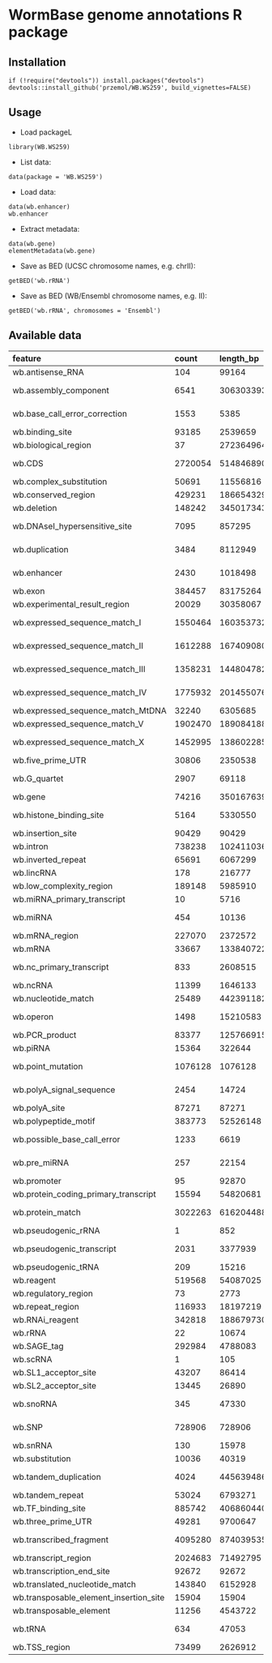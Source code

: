 # WormBase genome annotations R package

## Installation

```{r}
if (!require("devtools")) install.packages("devtools")
devtools::install_github('przemol/WB.WS259', build_vignettes=FALSE)
```

## Usage

- Load packageL
```{r}
library(WB.WS259)
```

- List data:
```{r}
data(package = 'WB.WS259')
```

- Load data:
```{r}
data(wb.enhancer)
wb.enhancer
```

- Extract metadata:
```{r}
data(wb.gene)
elementMetadata(wb.gene)
```

- Save as BED (UCSC chromosome names, e.g. chrII):
```{r}
getBED('wb.rRNA')
```

- Save as BED (WB/Ensembl chromosome names, e.g. II):
```{r}
getBED('wb.rRNA', chromosomes = 'Ensembl')
```

## Available data 

|feature                                |count   |length_bp  |genome_pct |memory   |metadata_columns                                                                                   |
|:--------------------------------------|:-------|:----------|:----------|:--------|:--------------------------------------------------------------------------------------------------|
|wb.antisense_RNA                       |104     |99164      |0.0946     |51.5 Kb  |source;type;ID;Name;Parent                                                                         |
|wb.assembly_component                  |6541    |306303393  |100        |551.7 Kb |source;type;genbank;Name                                                                           |
|wb.base_call_error_correction          |1553    |5385       |0.00537    |145.4 Kb |source;type;Name                                                                                   |
|wb.binding_site                        |93185   |2539659    |1.8        |4.5 Mb   |source;type;score;Name;tf_id;tf_name                                                               |
|wb.biological_region                   |37      |272364964  |90.5       |27.5 Kb  |source;type;balancer;balancer_type                                                                 |
|wb.CDS                                 |2720054 |514846890  |36.5       |223.6 Mb |source;type;phase;ID;Name;locus;wormpep;prediction_status                                          |
|wb.complex_substitution                |50691   |11556816   |4.93       |10.3 Mb  |source;type;variation;public_name;polymorphism;consequence;insertion;aachange;engineered           |
|wb.conserved_region                    |429231  |186654329  |52.8       |45.8 Mb  |source;type;Target                                                                                 |
|wb.deletion                            |148242  |345017343  |56.9       |25.5 Mb  |source;type;variation;public_name;polymorphism;consequence;status;insertion;rflp;engineered        |
|wb.DNAseI_hypersensitive_site          |7095    |857295     |0.855      |578.4 Kb |source;type;Name                                                                                   |
|wb.duplication                         |3484    |8112949    |6.47       |296.2 Kb |source;type;Name                                                                                   |
|wb.enhancer                            |2430    |1018498    |1          |214.1 Kb |source;type;Name                                                                                   |
|wb.exon                                |384457  |83175264   |33.6       |15.8 Mb  |source;type;Parent                                                                                 |
|wb.experimental_result_region          |20029   |30358067   |27.5       |1.5 Mb   |source;type;Name                                                                                   |
|wb.expressed_sequence_match_I          |1550464 |160353732  |6.39       |212.9 Mb |source;type;score;ID;Target;species                                                                |
|wb.expressed_sequence_match_II         |1612288 |167409080  |6.4        |220.5 Mb |source;type;score;ID;Target;species                                                                |
|wb.expressed_sequence_match_III        |1358231 |144804782  |5.79       |187.4 Mb |source;type;score;ID;Target;species                                                                |
|wb.expressed_sequence_match_IV         |1775932 |201455076  |6.4        |235.6 Mb |source;type;score;ID;Target;species                                                                |
|wb.expressed_sequence_match_MtDNA      |32240   |6305685    |0.0135     |4.7 Mb   |source;type;score;ID;Target;species                                                                |
|wb.expressed_sequence_match_V          |1902470 |189084188  |7.91       |257 Mb   |source;type;score;ID;Target;species                                                                |
|wb.expressed_sequence_match_X          |1452995 |138602285  |5.4        |197.2 Mb |source;type;score;ID;Target;species                                                                |
|wb.five_prime_UTR                      |30806   |2350538    |1.51       |2.5 Mb   |source;type;Parent                                                                                 |
|wb.G_quartet                           |2907    |69118      |0.0538     |259.2 Kb |source;type;Target                                                                                 |
|wb.gene                                |74216   |350167639  |92.4       |19.4 Mb  |source;type;ID;Name;gmap;status;interpolated_map_position;sequence_name;biotype;locus              |
|wb.histone_binding_site                |5164    |5330550    |5.32       |427.5 Kb |source;type;Name                                                                                   |
|wb.insertion_site                      |90429   |90429      |0.081      |17 Mb    |source;type;variation;public_name;polymorphism;consequence;status;insertion;rflp;engineered        |
|wb.intron                              |738238  |1024110369 |87.6       |17.6 Mb  |source;type;score                                                                                  |
|wb.inverted_repeat                     |65691   |6067299    |5.86       |2.8 Mb   |source;type;score;Note                                                                             |
|wb.lincRNA                             |178     |216777     |0.209      |79 Kb    |source;type;ID;Name;Parent;locus                                                                   |
|wb.low_complexity_region               |189148  |5985910    |5.97       |5.1 Mb   |source;type;Note                                                                                   |
|wb.miRNA_primary_transcript            |10      |5716       |0.00333    |29.2 Kb  |source;type;ID;Name;Parent                                                                         |
|wb.miRNA                               |454     |10136      |0.00996    |138.5 Kb |source;type;ID;Name;Parent;locus                                                                   |
|wb.mRNA_region                         |227070  |2372572    |2.37       |7.8 Mb   |source;type;score;Note                                                                             |
|wb.mRNA                                |33667   |133840722  |62.2       |9.4 Mb   |source;type;ID;Name;Parent;locus;wormpep                                                           |
|wb.nc_primary_transcript               |833     |2608515    |2.11       |157.6 Kb |source;type;ID;Name                                                                                |
|wb.ncRNA                               |11399   |1646133    |1.39       |1.7 Mb   |source;type;score;ID;Name;locus                                                                    |
|wb.nucleotide_match                    |25489   |442391182  |83.5       |2.7 Mb   |source;type;score;ID;Target;Name                                                                   |
|wb.operon                              |1498    |15210583   |14.5       |383.2 Kb |source;type;Name;genes                                                                             |
|wb.PCR_product                         |83377   |125766915  |62.4       |8.6 Mb   |source;type;Name;amplified;vendorID                                                                |
|wb.piRNA                               |15364   |322644     |0.255      |4.6 Mb   |source;type;ID;Name;Parent;locus                                                                   |
|wb.point_mutation                      |1076128 |1076128    |0.858      |160.2 Mb |source;type;variation;public_name;consequence;substitution;aachange;engineered                     |
|wb.polyA_signal_sequence               |2454    |14724      |0.0145     |224.5 Kb |source;type;Name                                                                                   |
|wb.polyA_site                          |87271   |87271      |0.0866     |6.8 Mb   |source;type;Name                                                                                   |
|wb.polypeptide_motif                   |383773  |52526148   |19         |40.5 Mb  |source;type;ID;cds;predictiontype;range;exons;protein                                              |
|wb.possible_base_call_error            |1233    |6619       |0.00659    |120.4 Kb |source;type;Name                                                                                   |
|wb.pre_miRNA                           |257     |22154      |0.0218     |103.3 Kb |source;type;ID;Name;Parent;locus                                                                   |
|wb.promoter                            |95      |92870      |0.0909     |31.8 Kb  |source;type;Name                                                                                   |
|wb.protein_coding_primary_transcript   |15594   |54820681   |34         |2.4 Mb   |source;type;ID;Name                                                                                |
|wb.protein_match                       |3022263 |616204488  |56.3       |299.5 Mb |source;type;score;Target                                                                           |
|wb.pseudogenic_rRNA                    |1       |852        |0.00085    |27 Kb    |source;type;ID;Name;Parent                                                                         |
|wb.pseudogenic_transcript              |2031    |3377939    |2.97       |384.4 Kb |source;type;ID;Name;locus                                                                          |
|wb.pseudogenic_tRNA                    |209     |15216      |0.0152     |77.4 Kb  |source;type;ID;Name;Parent                                                                         |
|wb.reagent                             |519568  |54087025   |30.1       |52.6 Mb  |source;type;Target;Name                                                                            |
|wb.regulatory_region                   |73      |2773       |0.00266    |31.5 Kb  |source;type;Name;tf_id;tf_name                                                                     |
|wb.repeat_region                       |116933  |18197219   |16.2       |9.3 Mb   |source;type;score;Target                                                                           |
|wb.RNAi_reagent                        |342818  |188679730  |48.3       |38.5 Mb  |source;type;Target;laboratory;history_name                                                         |
|wb.rRNA                                |22      |10674      |0.0106     |33.4 Kb  |source;type;ID;Name;Parent;locus                                                                   |
|wb.SAGE_tag                            |292984  |4788083    |3.72       |23.7 Mb  |source;type;sequence;count;gene;transcript                                                         |
|wb.scRNA                               |1       |105        |0.000105   |27.1 Kb  |source;type;ID;Name;Parent;locus                                                                   |
|wb.SL1_acceptor_site                   |43207   |86414      |0.0861     |3.4 Mb   |source;type;Name                                                                                   |
|wb.SL2_acceptor_site                   |13445   |26890      |0.0268     |1.1 Mb   |source;type;Name                                                                                   |
|wb.snoRNA                              |345     |47330      |0.0472     |112.6 Kb |source;type;ID;Name;Parent;locus                                                                   |
|wb.SNP                                 |728906  |728906     |0.657      |126.3 Mb |source;type;variation;public_name;polymorphism;consequence;status;substitution;aachange;rflp       |
|wb.snRNA                               |130     |15978      |0.0156     |61.2 Kb  |source;type;ID;Name;Parent;locus                                                                   |
|wb.substitution                        |10036   |40319      |0.017      |1.4 Mb   |source;type;variation;public_name;polymorphism;consequence;status;substitution;aachange;engineered |
|wb.tandem_duplication                  |4024    |445639486  |98.9       |705.3 Kb |source;type;variation;public_name;polymorphism;consequence;insertion                               |
|wb.tandem_repeat                       |53024   |6793271    |4.78       |2 Mb     |source;type;score;Note                                                                             |
|wb.TF_binding_site                     |885742  |406860440  |41.1       |51.4 Mb  |source;type;Name;tf_id;tf_name                                                                     |
|wb.three_prime_UTR                     |49281   |9700647    |3.22       |2.4 Mb   |source;type;Name                                                                                   |
|wb.transcribed_fragment                |4095280 |874039535  |50.3       |140.6 Mb |source;type;score;Note                                                                             |
|wb.transcript_region                   |2024683 |71492795   |39.7       |76.5 Mb  |source;type;score;Note                                                                             |
|wb.transcription_end_site              |92672   |92672      |0.0708     |7.1 Mb   |source;type;Name                                                                                   |
|wb.translated_nucleotide_match         |143840  |6152928    |4.13       |18.5 Mb  |source;type;Target;protein_matches;cds_matches;times_observed                                      |
|wb.transposable_element_insertion_site |15904   |15904      |0.0136     |2.6 Mb   |source;type;variation;public_name;polymorphism;consequence;insertion                               |
|wb.transposable_element                |11256   |4543722    |4.37       |2.1 Mb   |source;type;ID;Name;Family                                                                         |
|wb.tRNA                                |634     |47053      |0.0469     |185.7 Kb |source;type;ID;Name;Parent;locus                                                                   |
|wb.TSS_region                          |73499   |2626912    |2.54       |5.9 Mb   |source;type;Name                                                                                   |
